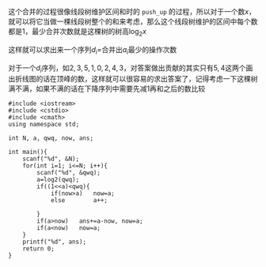 这个合并的过程很像线段树维护区间和时的 `push_up` 的过程，所以对于一个数$x$，就可以将它当做一棵线段树整个的和来考虑，那么这个线段树维护的区间中每个数都是$1$，最少合并次数就是这棵树的树高$\log_2{x}$

这样就可以求出来一个序列$d_i=$合并出$a_i$最少的操作次数

对于一个$d_i$序列，如$2, 3, 5, 1, 0, 2, 4, 3$，对答案做出贡献的其实只有$5, 4$这两个画出折线图的话在顶峰的数，这样就可以很容易的求出答案了，记得考虑一下这棵树满不满，如果不满的话在下降序列中需要先减1再和之后的数比较

```
#include <iostream>
#include <cstdio>
#include <cmath>
using namespace std;

int N, a, qwq, now, ans;

int main(){
	scanf("%d", &N);
	for(int i=1; i<=N; i++){
		scanf("%d", &qwq);
		a=log2(qwq);
		if((1<<a)<qwq){
			if(now>a)	now=a;
			else		a++;
			
		}
		if(a>now)	ans+=a-now, now=a;
		if(a<now)	now=a;
	}
	printf("%d", ans);
	return 0;
}
```